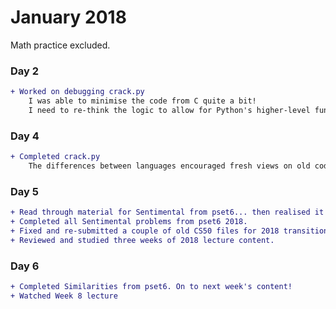 # January 2018

Math practice excluded.

### Day 2
```diff
+ Worked on debugging crack.py
    I was able to minimise the code from C quite a bit!
    I need to re-think the logic to allow for Python's higher-level functionality.
```

### Day 4
```diff
+ Completed crack.py
    The differences between languages encouraged fresh views on old code
```

### Day 5
```diff
+ Read through material for Sentimental from pset6... then realised it was updated for 2018. D'oh!    
+ Completed all Sentimental problems from pset6 2018.
+ Fixed and re-submitted a couple of old CS50 files for 2018 transition.
+ Reviewed and studied three weeks of 2018 lecture content.
```

### Day 6
```diff
+ Completed Similarities from pset6. On to next week's content!
+ Watched Week 8 lecture
```